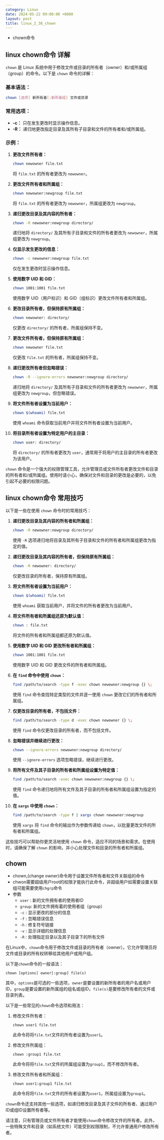 ```yaml
---
category: Linux
date: 2024-05-22 09:00:00 +0800
layout: post
title: linux_2_38_chown
---
```


+ chown命令

## linux chown命令 详解

`chown` 是 Linux 系统中用于修改文件或目录的所有者（owner）和/或所属组（group）的命令。以下是 `chown` 命令的详解：

### 基本语法：

```bash
chown [选项] 新所有者[:新所属组] 文件或目录
```

### 常用选项：

- **-c：** 只在发生更改时显示操作信息。
- **-R：** 递归地更改指定目录及其所有子目录和文件的所有者和/或所属组。

### 示例：

1. **更改文件所有者：**
   ```bash
   chown newowner file.txt
   ```
   将 `file.txt` 的所有者更改为 `newowner`。

2. **更改文件所有者和所属组：**
   ```bash
   chown newowner:newgroup file.txt
   ```
   将 `file.txt` 的所有者更改为 `newowner`，所属组更改为 `newgroup`。

3. **递归更改目录及其内容的所有者：**
   ```bash
   chown -R newowner:newgroup directory/
   ```
   递归地将 `directory/` 及其所有子目录和文件的所有者更改为 `newowner`，所属组更改为 `newgroup`。

4. **仅显示发生更改的信息：**
   ```bash
   chown -c newowner:newgroup file.txt
   ```
   仅在发生更改时显示操作信息。

5. **使用数字 UID 和 GID：**
   ```bash
   chown 1001:1001 file.txt
   ```
   使用数字 UID（用户标识）和 GID（组标识）更改文件所有者和所属组。

6. **更改目录所有者，但保持原有所属组：**
   ```bash
   chown newowner: directory/
   ```
   仅更改 `directory/` 的所有者，所属组保持不变。

7. **更改文件所有者，但保持原有所属组：**
   ```bash
   chown newowner file.txt
   ```
   仅更改 `file.txt` 的所有者，所属组保持不变。

8. **递归更改所有者但忽略错误：**
   ```bash
   chown -R --ignore-errors newowner:newgroup directory/
   ```
   递归地将 `directory/` 及其所有子目录和文件的所有者更改为 `newowner`，所属组更改为 `newgroup`，但忽略错误。

9. **将文件所有者设置为当前用户：**
   ```bash
   chown $(whoami) file.txt
   ```
   使用 `whoami` 命令获取当前用户并将文件所有者设置为当前用户。

10. **将目录所有者设置为特定用户的主目录：**
    ```bash
    chown user: directory/
    ```
    将 `directory/` 的所有者更改为 `user`，通常用于将用户的主目录的所有者更改为该用户。

`chown` 命令是一个强大的权限管理工具，允许管理员或文件所有者更改文件和目录的所有者和/或所属组。使用时请小心，确保对文件和目录的更改是必要的，以免引起不必要的权限问题。

## linux chown命令 常用技巧

以下是一些在使用 `chown` 命令时的常用技巧：

1. **递归更改目录及其内容的所有者和所属组：**
   ```bash
   chown -R newowner:newgroup directory/
   ```
   使用 `-R` 选项递归地将目录及其所有子目录和文件的所有者和所属组更改为指定的值。

2. **递归更改目录及其内容的所有者，但保持原有所属组：**
   ```bash
   chown -R newowner: directory/
   ```
   仅更改目录的所有者，保持原有所属组。

3. **将文件所有者设置为当前用户：**
   ```bash
   chown $(whoami) file.txt
   ```
   使用 `whoami` 获取当前用户，并将文件的所有者更改为当前用户。

4. **将文件所有者和所属组还原为默认值：**
   ```bash
   chown : file.txt
   ```
   将文件的所有者和所属组都还原为默认值。

5. **使用数字 UID 和 GID 更改所有者和所属组：**
   ```bash
   chown 1001:1001 file.txt
   ```
   使用数字 UID 和 GID 更改文件的所有者和所属组。

6. **在 `find` 命令中使用 `chown`：**
   ```bash
   find /path/to/search -type f -exec chown newowner:newgroup {} \;
   ```
   使用 `find` 命令查找特定类型的文件并逐一使用 `chown` 更改它们的所有者和所属组。

7. **仅更改目录的所有者，不包括文件：**
   ```bash
   find /path/to/search -type d -exec chown newowner {} \;
   ```
   使用 `find` 命令仅更改目录的所有者，而不包括文件。

8. **忽略错误并继续进行更改：**
   ```bash
   chown --ignore-errors newowner:newgroup directory/
   ```
   使用 `--ignore-errors` 选项忽略错误，继续进行更改。

9. **将所有文件及其子目录的所有者和所属组设置为特定值：**
   ```bash
   find /path/to/search -exec chown newowner:newgroup {} \;
   ```
   使用 `find` 命令递归地将所有文件及其子目录的所有者和所属组设置为指定的值。

10. **在 `xargs` 中使用 `chown`：**
    ```bash
    find /path/to/search -type f | xargs chown newowner:newgroup
    ```
    使用 `xargs` 将 `find` 命令的输出作为参数传递给 `chown`，以批量更改文件的所有者和所属组。

这些技巧可以帮助你更灵活地使用 `chown` 命令，适应不同的场景和需求。在使用时，请确保了解 `chown` 的影响，并小心处理文件和目录的所有者和所属组。

## chown  

+ chown,(change owner)命令用于设置文件所有者和文件关联组的命令
+ chwon需要超级用户root的权限才能执行此命令，非超级用户如需要设置关联组可能需要使用`chgrp`命令
+ 参数
  + `user` : 新的文件拥有者的使用者ID
  + `group`: 新的文件拥有着的使用者组（group）
  + `-c`   : 显示更改的部分的信息
  + `-f`   : 忽略错误信息
  + `-h`   : 修复符号链接
  + `-v`   : 显示详细的处理信息
  + `-R`   : 处理指定目录以及其子目录下的所有文件
 
在Linux中，`chown`命令用于修改文件或目录的所有者（owner）。它允许管理员将文件或目录的所有权转移给其他用户或用户组。

以下是`chown`命令的一般语法：

```
chown [options] owner[:group] file(s)
```

其中，`options`是可选的一些选项，`owner`是要设置的新所有者的用户名或用户ID，`group`是要设置的新所属组的组名或组ID，`file(s)`是要修改所有者的文件或目录列表。

以下是一些常见的`chown`命令选项和用法：

1. 修改文件所有者：
   ```
   chown user1 file.txt
   ```

   此命令将将`file.txt`文件的所有者设置为`user1`。

2. 修改文件所属组：
   ```
   chown :group1 file.txt
   ```

   此命令将将`file.txt`文件的所属组设置为`group1`，而不修改所有者。

3. 修改文件所有者和所属组：
   ```
   chown user1:group1 file.txt
   ```

   此命令将将`file.txt`文件的所有者设置为`user1`，所属组设置为`group1`。

`chown`命令还支持其他一些选项，如递归修改目录及其子文件的所有者、通过用户ID或组ID设置所有者等。

请注意，只有管理员或文件所有者才能使用`chown`命令修改文件的所有者。此外，一些特殊文件和目录（如系统文件）可能受到权限限制，不允许普通用户修改所有者。
